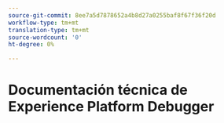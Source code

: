 ```yaml
---
source-git-commit: 8ee7a5d7878652a4b8d27a0255baf8f67f36f20d
workflow-type: tm+mt
translation-type: tm+mt
source-wordcount: '0'
ht-degree: 0%

---
```

# Documentación técnica de Experience Platform Debugger
